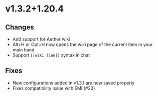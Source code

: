 # v1.3.2+1.20.4

## Changes

- Add support for Aether wiki
- Alt+H or Opt+H now opens the wiki page of the current item in your main hand
- Support `[[wiki link]]` syntax in chat

## Fixes

- New configurations added in v1.3.1 are now saved properly
- Fixes compatibility issue with EMI (#23)